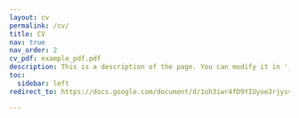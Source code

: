 ```yaml
---
layout: cv
permalink: /cv/
title: CV
nav: true
nav_order: 2
cv_pdf: example_pdf.pdf
description: This is a description of the page. You can modify it in '_pages/cv.md'. You can also change or remove the top pdf download button.
toc:
  sidebar: left
redirect_to: https://docs.google.com/document/d/1oh3iwr4fD9YIUyoe3rjysvOihA46v1XVbJy2B2PBcX0/edit?usp=sharing

---
```


